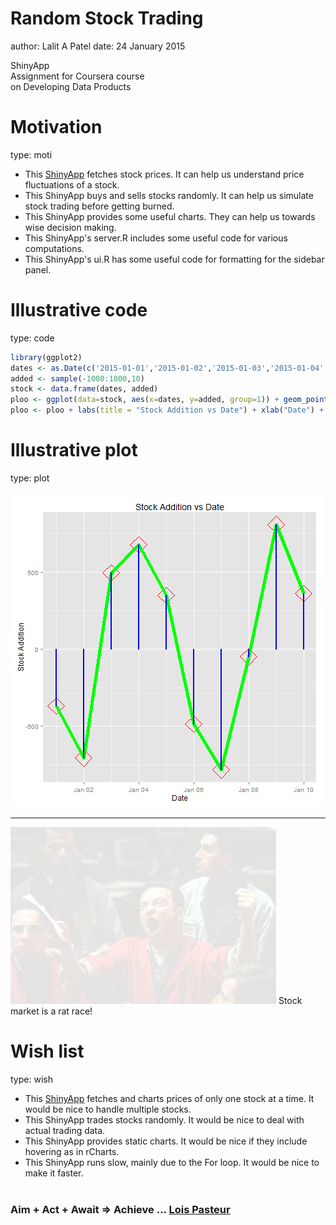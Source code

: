 Random Stock Trading
========================================================
author: Lalit A Patel
date: 24 January 2015

ShinyApp
<br>Assignment for Coursera course
<br>on Developing Data Products

Motivation
========================================================
type: moti
- This <a href="https://lapyl.shinyapps.io/RandomStockTrading">ShinyApp</a> fetches stock prices. It can help us understand price fluctuations of a stock.
- This ShinyApp buys and sells stocks randomly. It can help us simulate stock trading before getting burned.
- This ShinyApp provides some useful charts. They can help us towards wise decision making.
- This ShinyApp's server.R includes some useful code for various computations.
- This ShinyApp's ui.R has some useful code for formatting for the sidebar panel.

Illustrative code
========================================================
type: code

```r
library(ggplot2)
dates <- as.Date(c('2015-01-01','2015-01-02','2015-01-03','2015-01-04','2015-01-05','2015-01-06','2015-01-07','2015-01-08','2015-01-09','2015-01-10'))
added <- sample(-1000:1000,10)
stock <- data.frame(dates, added)
ploo <- ggplot(data=stock, aes(x=dates, y=added, group=1)) + geom_point(colour="red", size=10, shape=23) + geom_line(colour="green", size=2) + geom_bar(colour="blue", fill="blue", width=0.03, stat="identity") 
ploo <- ploo + labs(title = "Stock Addition vs Date") + xlab("Date") + ylab("Stock Addition")
```

Illustrative plot
========================================================
type: plot

![plot of chunk plot](RandomStockTrading-figure/plot.png) 
***
![alt text](market.jpg)
Stock market is a rat race!

Wish list
========================================================
type: wish
- This <a href="https://lapyl.shinyapps.io/RandomStockTrading">ShinyApp</a> fetches and charts prices of only one stock at a time. It would be nice to handle multiple stocks.
- This ShinyApp trades stocks randomly. It would be nice to deal with actual trading data.
- This ShinyApp provides static charts. It would be nice if they include hovering as in rCharts.
- This ShinyApp runs slow, mainly due to the For loop. It would be nice to make it faster.
<br><br>
<h3>Aim + Act + Await => Achieve ... <a href="http://en.wikipedia.org/wiki/Louis_Pasteur">Lois Pasteur</a></h3>
